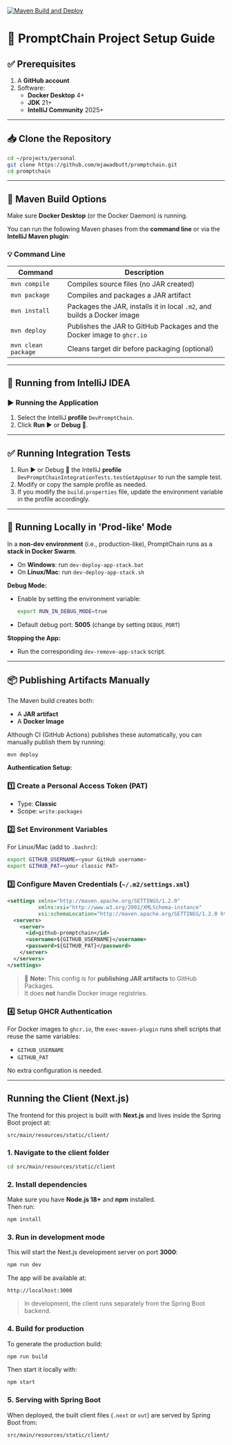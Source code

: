 [![Maven Build and Deploy](https://github.com/mjawadbutt/promptchain/actions/workflows/prompthub-github-workflow.yml/badge.svg)](https://github.com/mjawadbutt/promptchain/actions/workflows/prompthub-github-workflow.yml)
# 🚀 PromptChain Project Setup Guide

## ✅ Prerequisites

1. A **GitHub account**
2. Software:
    - **Docker Desktop** 4+
    - **JDK** 21+
    - **IntelliJ Community** 2025+

---

## 📥 Clone the Repository

```bash
cd ~/projects/personal
git clone https://github.com/mjawadbutt/promptchain.git
cd promptchain
```

---

## 🔧 Maven Build Options

Make sure **Docker Desktop** (or the Docker Daemon) is running.

You can run the following Maven phases from the **command line** or via the **IntelliJ Maven plugin**:

### 💡 Command Line

| Command               | Description                                                                 |
|-----------------------|-----------------------------------------------------------------------------|
| `mvn compile`         | Compiles source files (no JAR created)                                      |
| `mvn package`         | Compiles and packages a JAR artifact                                        |
| `mvn install`         | Packages the JAR, installs it in local `.m2`, and builds a Docker image     |
| `mvn deploy`          | Publishes the JAR to GitHub Packages and the Docker image to `ghcr.io`      |
| `mvn clean package`   | Cleans target dir before packaging (optional)                               |

---

## 🧠 Running from IntelliJ IDEA

### ▶️ Running the Application

1. Select the IntelliJ **profile** `DevPromptChain`.
2. Click **Run ▶️** or **Debug 🐞**.

---

## ✅ Running Integration Tests

1. Run ▶️ or Debug 🐞 the IntelliJ **profile** `DevPromptChainIntegrationTests.testGetAppUser` to run the sample test.
2. Modify or copy the sample profile as needed.
3. If you modify the `build.properties` file, update the environment variable in the profile accordingly.

---

## 🧠 Running Locally in 'Prod-like' Mode

In a **non-dev environment** (i.e., production-like), PromptChain runs as a **stack in Docker Swarm**.

- On **Windows**: run `dev-deploy-app-stack.bat`
- On **Linux/Mac**: run `dev-deploy-app-stack.sh`

**Debug Mode:**
- Enable by setting the environment variable:
  ```bash
  export RUN_IN_DEBUG_MODE=true
  ```
- Default debug port: **5005** (change by setting `DEBUG_PORT`)

**Stopping the App:**
- Run the corresponding `dev-remove-app-stack` script.

---

## 📦 Publishing Artifacts Manually

The Maven build creates both:
- A **JAR artifact**
- A **Docker Image**

Although CI (GitHub Actions) publishes these automatically, you can manually publish them by running:

```bash
mvn deploy
```

**Authentication Setup:**

### 1️⃣ Create a Personal Access Token (PAT)
- Type: **Classic**
- Scope: `write:packages`

### 2️⃣ Set Environment Variables
For Linux/Mac (add to `.bashrc`):
```bash
export GITHUB_USERNAME=<your GitHub username>
export GITHUB_PAT=<your classic PAT>
```

### 3️⃣ Configure Maven Credentials (`~/.m2/settings.xml`)
```xml
<settings xmlns="http://maven.apache.org/SETTINGS/1.2.0"
          xmlns:xsi="http://www.w3.org/2001/XMLSchema-instance"
          xsi:schemaLocation="http://maven.apache.org/SETTINGS/1.2.0 https://maven.apache.org/xsd/settings-1.2.0.xsd">
  <servers>
    <server>
      <id>github-promptchain</id>
      <username>${GITHUB_USERNAME}</username>
      <password>${GITHUB_PAT}</password>
    </server>
  </servers>
</settings>
```
> 📝 **Note:** This config is for **publishing JAR artifacts** to GitHub Packages.  
> It does **not** handle Docker image registries.

### 4️⃣ Setup GHCR Authentication
For Docker images to `ghcr.io`, the `exec-maven-plugin` runs shell scripts that reuse the same variables:
- `GITHUB_USERNAME`
- `GITHUB_PAT`

No extra configuration is needed.

---

## Running the Client (Next.js)

The frontend for this project is built with **Next.js** and lives inside the Spring Boot project at:

```
src/main/resources/static/client/
```

### 1. Navigate to the client folder
```bash
cd src/main/resources/static/client
```

### 2. Install dependencies
Make sure you have **Node.js 18+** and **npm** installed.  
Then run:
```bash
npm install
```

### 3. Run in development mode
This will start the Next.js development server on port **3000**:
```bash
npm run dev
```
The app will be available at:
```
http://localhost:3000
```
> In development, the client runs separately from the Spring Boot backend.

### 4. Build for production
To generate the production build:
```bash
npm run build
```
Then start it locally with:
```bash
npm start
```

### 5. Serving with Spring Boot
When deployed, the built client files (`.next` or `out`) are served by Spring Boot from:
```
src/main/resources/static/client/
```